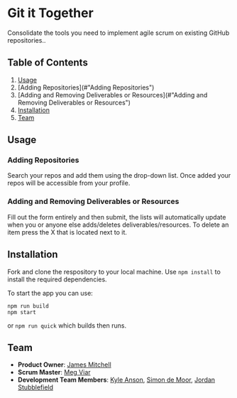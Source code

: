 # Git it Together
Consolidate the tools you need to implement agile scrum on existing GitHub repositories..

## Table of Contents
1. [Usage](#Usage)
  1. [Adding Repositories](#"Adding Repositories")
  1. [Adding and Removing Deliverables or Resources](#"Adding and Removing Deliverables or Resources")
1. [Installation](#Installation)
1. [Team](#Team)

## Usage
### Adding Repositories
Search your repos and add them using the drop-down list. Once added your repos will be accessible from your profile.
### Adding and Removing Deliverables or Resources
Fill out the form entirely and then submit, the lists will automatically update when you or anyone else adds/deletes deliverables/resources. To delete an item press the X that is located next to it.

## Installation
Fork and clone the respository to your local machine.
Use `npm install` to install the required dependencies.

To start the app you can use:
```
npm run build
npm start
```
or `npm run quick` which builds then runs.

## Team
- __Product Owner__: [James Mitchell](https://github.com/Jimmy6strings)
- __Scrum Master__: [Meg Viar](https://github.com/lmegviar)
- __Development Team Members__: [Kyle Anson](https://github.com/Riski24), [Simon de Moor](https://github.com/sdemoor), [Jordan Stubblefield](https://github.com/JStubb7939)
